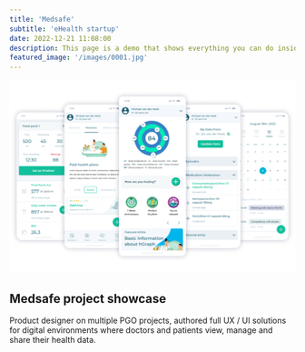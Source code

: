 ```yaml
---
title: 'Medsafe'
subtitle: 'eHealth startup'
date: 2022-12-21 11:08:00
description: This page is a demo that shows everything you can do inside portfolio and blog posts.
featured_image: '/images/0001.jpg'
---
```


![](/images/pr-01.png)

## Medsafe project showcase

Product designer on multiple PGO projects, authored full UX / UI solutions for digital environments where doctors and patients view, manage and share their health data.
